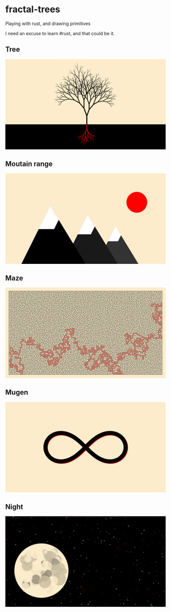 # fractal-trees

Playing with rust, and drawing primitives

I need an excuse to learn #rust, and that could be it.

## Tree

![Tree](images/tree_1920x1080.png)

## Moutain range

![Mountain](images/mountain_1920x1080.png)

## Maze

![Maze](images/maze_1920x1080.png)

## Mugen

![Mugen](images/mugen_1920x1080.png)

## Night

![Night](images/night_1920x1080.png)
